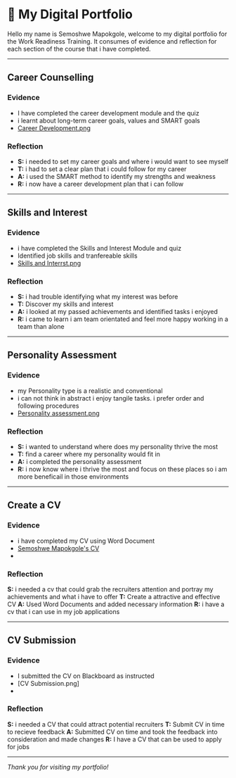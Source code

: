 # 👤 My Digital Portfolio

Hello my name is Semoshwe Mapokgole, welcome to my digital portfolio for the Work Readiness Training. It consumes of evidence and reflection for each section of the course that i have completed. 

---

##  Career Counselling
### Evidence

- I have completed the career development module and the quiz
- i learnt about long-term career goals, values and SMART goals
-  [Career Development.png](https://github.com/Semoshwe/Semoshwe-s-profile/blob/b3715f74fe58c6b42be2dd79f5d36c1a37df5fd6/Career%20Development.png)

### Reflection
- **S:** i needed to set my career goals and where i would want to see myself
- **T:** i had to set a clear plan that i could follow for my career 
- **A:** i used the SMART method to identify my strengths and weakness
- **R:** i now have a career development plan that i can follow

---

## Skills and Interest 
### Evidence
- i have completed the Skills and Interest Module and quiz
- Identified job skills and tranfereable skills
- [Skills and Interrst.png](https://github.com/Semoshwe/Semoshwe-s-profile/blob/e5b37d2d388cb59113feac295b8bc7472b2f484e/Skills%20and%20Interest.png)

### Reflection
- **S:** i had trouble identifying what my interest was before 
- **T:** Discover my skills and interest 
- **A:** i looked at my passed achievements and identified tasks i enjoyed 
- **R:** i came to learn i am team orientated and feel more happy working in a team than alone

---

## Personality Assessment
### Evidence
- my Personality type is a realistic and conventional 
- i can not think in abstract i enjoy tangile tasks. i prefer order and following procedures 
- [Personality assessment.png](https://github.com/Semoshwe/Semoshwe-s-profile/blob/4f7facdde26050eab2f1daf19271daac424cd211/Personal%20Assessment.png)

### Reflection
- **S:** i wanted to understand where does my personality thrive the most
- **T:** find a career where my personality would fit in
- **A:** i completed the personality assessment
- **R:** i now know where i thrive the most and focus on these places so i am more beneficail in those environments

---

## Create a CV 
### Evidence
- i have completed my CV using Word Document
- [Semoshwe Mapokgole's CV](https://github.com/Semoshwe/Semoshwe-s-profile/blob/8005253f080b56f68428f2b00dd5f430fd20ca05/Semoshwe%20CV%20.pdf)
-

### Reflection
**S:** i needed a cv that could grab the recruiters attention and portray my achievements and what i have to offer 
**T:** Create a attractive and effective CV
**A:** Used Word Documents and added necessary information 
**R:** i have a cv that i can use in my job applications 

---

## CV Submission 
### Evidence
- I submitted the CV on Blackboard as instructed
- [CV Submission.png]
-

### Reflection
**S:** i needed a CV that could attract potential recruiters 
**T:** Submit CV in time to recieve feedback 
**A:** Submitted CV on time and took the feedback into consideration and made changes
**R:** I have a CV that can be used to apply for jobs 

---


_Thank you for visiting my portfolio!_
